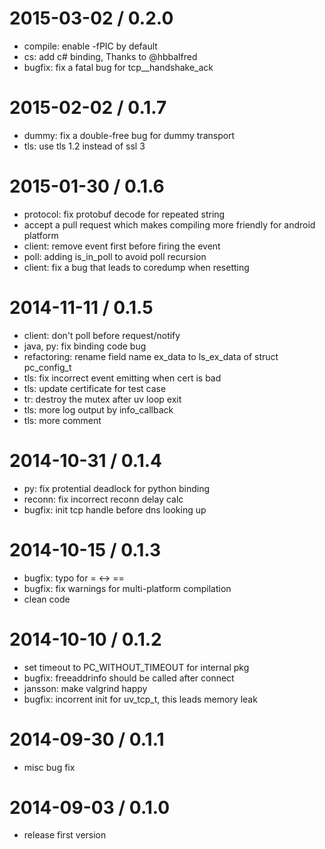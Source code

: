 2015-03-02 / 0.2.0
====================
- compile: enable -fPIC by default
- cs: add c# binding, Thanks to @hbbalfred
- bugfix: fix a fatal bug for tcp__handshake_ack

2015-02-02 / 0.1.7
====================
- dummy: fix a double-free bug for dummy transport
- tls: use tls 1.2 instead of ssl 3

2015-01-30 / 0.1.6
====================
- protocol: fix protobuf decode for repeated string
- accept a pull request which makes compiling more friendly for android platform
- client: remove event  first before firing the event
- poll: adding is_in_poll to avoid poll recursion
- client: fix a bug that leads to coredump when resetting

2014-11-11 / 0.1.5
====================
- client: don't poll before request/notify
- java, py: fix binding code bug
- refactoring: rename field name ex_data to ls_ex_data of struct pc_config_t
- tls: fix incorrect event emitting when cert is bad
- tls: update certificate for test case
- tr: destroy the mutex after uv loop exit
- tls: more log output by info_callback
- tls: more comment 

2014-10-31 / 0.1.4
====================
- py: fix protential deadlock for python binding
- reconn: fix incorrect reconn delay calc
- bugfix: init tcp handle before dns looking up

2014-10-15 / 0.1.3
=====================
- bugfix: typo for = <-> ==
- bugfix: fix warnings for multi-platform compilation
- clean code

2014-10-10 / 0.1.2
=====================
- set timeout to PC_WITHOUT_TIMEOUT for internal pkg
- bugfix: freeaddrinfo should be called after connect
- jansson: make valgrind happy
- bugfix: incorrent init for uv_tcp_t, this leads memory leak

2014-09-30 / 0.1.1
=====================
- misc bug fix

2014-09-03 / 0.1.0
=====================

- release first version
